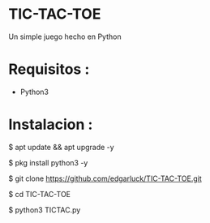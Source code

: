 # TIC-TAC-TOE
Un simple juego hecho en Python


# Requisitos :

* Python3


# Instalacion :


$ apt update && apt upgrade -y

$ pkg install python3 -y

$ git clone https://github.com/edgarluck/TIC-TAC-TOE.git

$ cd TIC-TAC-TOE

$ python3 TICTAC.py
